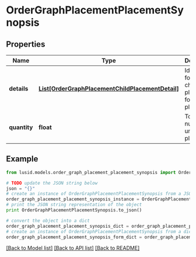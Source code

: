 # OrderGraphPlacementPlacementSynopsis


## Properties
Name | Type | Description | Notes
------------ | ------------- | ------------- | -------------
**details** | [**List[OrderGraphPlacementChildPlacementDetail]**](OrderGraphPlacementChildPlacementDetail.md) | Identifiers for each child placement for this placement. | 
**quantity** | **float** | Total number of units placed. | 

## Example

```python
from lusid.models.order_graph_placement_placement_synopsis import OrderGraphPlacementPlacementSynopsis

# TODO update the JSON string below
json = "{}"
# create an instance of OrderGraphPlacementPlacementSynopsis from a JSON string
order_graph_placement_placement_synopsis_instance = OrderGraphPlacementPlacementSynopsis.from_json(json)
# print the JSON string representation of the object
print OrderGraphPlacementPlacementSynopsis.to_json()

# convert the object into a dict
order_graph_placement_placement_synopsis_dict = order_graph_placement_placement_synopsis_instance.to_dict()
# create an instance of OrderGraphPlacementPlacementSynopsis from a dict
order_graph_placement_placement_synopsis_form_dict = order_graph_placement_placement_synopsis.from_dict(order_graph_placement_placement_synopsis_dict)
```
[[Back to Model list]](../README.md#documentation-for-models) [[Back to API list]](../README.md#documentation-for-api-endpoints) [[Back to README]](../README.md)



